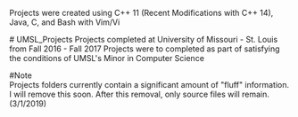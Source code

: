 Projects were created using C++ 11 (Recent Modifications with C++ 14), Java, C, and Bash with Vim/Vi

\# UMSL_Projects
Projects completed at University of Missouri - St. Louis from Fall 2016 - Fall 2017
Projects were to completed as part of satisfying the conditions of UMSL's Minor in Computer Science

#Note\
Projects folders currently contain a significant amount of "fluff" information. I will remove this soon. After this removal, only source files will remain. (3/1/2019)
